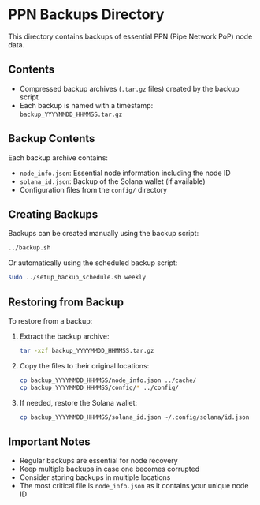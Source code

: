 # PPN Backups Directory

This directory contains backups of essential PPN (Pipe Network PoP) node data.

## Contents

- Compressed backup archives (`.tar.gz` files) created by the backup script
- Each backup is named with a timestamp: `backup_YYYYMMDD_HHMMSS.tar.gz`

## Backup Contents

Each backup archive contains:

- `node_info.json`: Essential node information including the node ID
- `solana_id.json`: Backup of the Solana wallet (if available)
- Configuration files from the `config/` directory

## Creating Backups

Backups can be created manually using the backup script:

```bash
../backup.sh
```

Or automatically using the scheduled backup script:

```bash
sudo ../setup_backup_schedule.sh weekly
```

## Restoring from Backup

To restore from a backup:

1. Extract the backup archive:
   ```bash
   tar -xzf backup_YYYYMMDD_HHMMSS.tar.gz
   ```

2. Copy the files to their original locations:
   ```bash
   cp backup_YYYYMMDD_HHMMSS/node_info.json ../cache/
   cp backup_YYYYMMDD_HHMMSS/config/* ../config/
   ```

3. If needed, restore the Solana wallet:
   ```bash
   cp backup_YYYYMMDD_HHMMSS/solana_id.json ~/.config/solana/id.json
   ```

## Important Notes

- Regular backups are essential for node recovery
- Keep multiple backups in case one becomes corrupted
- Consider storing backups in multiple locations
- The most critical file is `node_info.json` as it contains your unique node ID 